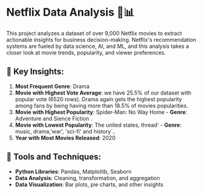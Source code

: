 # Netflix Data Analysis 🎥📊

This project analyzes a dataset of over 9,000 Netflix movies to extract actionable insights for business decision-making. Netflix's recommendation systems are fueled by data science, AI, and ML, and this analysis takes a closer look at movie trends, popularity, and viewer preferences.

## 🚀 Key Insights:
1. **Most Frequent Genre**: Drama  
2. **Movie with Highest Vote Average**: we have 25.5% of our dataset with popular vote (6520 rows). Drama again gets the highest popularity among fans by being having more than 18.5% of movies popularities.  
3. **Movie with Highest Popularity**: Spider-Man: No Way Home - **Genre**: Adventure and Sience Fiction . 
4. **Movie with Lowest Popularity**: The united states, thread'  - **Genre**:  music, drama,'war', 'sci-fi' and history`.. 
5. **Year with Most Movies Released**: 2020

## 🔧 Tools and Techniques:
- **Python Libraries**: Pandas, Matplotlib, Seaborn
- **Data Analysis**: Cleaning, transformation, and aggregation
- **Data Visualization**: Bar plots, pie charts, and other insights

